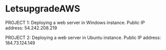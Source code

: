 # LetsupgradeAWS

PROJECT 1: Deploying a web server in Windows instance.
Public IP address: 54.242.208.219

PROJECT 2: Deploying a web server in Ubuntu instance.
Public IP address: 184.73.124.149
